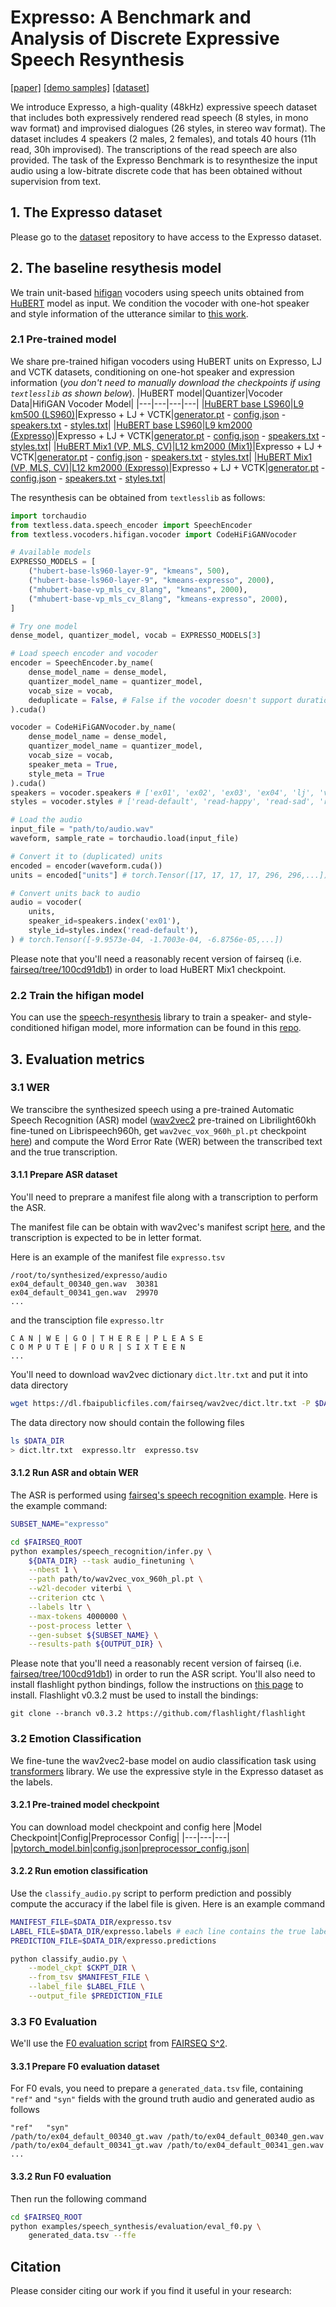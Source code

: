 # Expresso: A Benchmark and Analysis of Discrete Expressive Speech Resynthesis

[[paper]]() [[demo samples]](https://speechbot.github.io/expresso/) [[dataset]](dataset/)

We introduce Expresso, a high-quality (48kHz) expressive speech dataset that includes both expressively rendered read speech (8 styles, in mono wav format) and improvised dialogues (26 styles, in stereo wav format). The dataset includes 4 speakers (2 males, 2 females), and totals 40 hours (11h read, 30h improvised). The transcriptions of the read speech are also provided. The task of the Expresso Benchmark is to resynthesize the input audio using a low-bitrate discrete code that has been obtained without supervision from text.

## 1. The Expresso dataset
Please go to the [dataset](dataset/) repository to have access to the Expresso dataset.

## 2. The baseline resythesis model
We train unit-based [hifigan](https://arxiv.org/pdf/2010.05646.pdf) vocoders using speech units obtained from [HuBERT](https://arxiv.org/pdf/2106.07447.pdf) model as input. We condition the vocoder with one-hot speaker and style information of the utterance similar to [this work](https://arxiv.org/pdf/2104.00355.pdf).

### 2.1 Pre-trained model
We share pre-trained hifigan vocoders using HuBERT units on Expresso, LJ and VCTK datasets, conditioning on one-hot speaker and expression information (*you don't need to manually download the checkpoints if using `textlesslib` as shown below*).
|HuBERT model|Quantizer|Vocoder Data|HifiGAN Vocoder Model|
|---|---|---|---|
|[HuBERT base LS960](https://dl.fbaipublicfiles.com/hubert/hubert_base_ls960.pt)|[L9 km500 (LS960)](https://dl.fbaipublicfiles.com/hubert/hubert_base_ls960_L9_km500.bin)|Expresso + LJ + VCTK|[generator.pt](https://dl.fbaipublicfiles.com/textless_nlp/expresso/checkpoints/hifigan_expresso_lj_vctk_hubert_base_ls960_L9_km500/generator.pt) - [config.json](https://dl.fbaipublicfiles.com/textless_nlp/expresso/checkpoints/hifigan_expresso_lj_vctk_hubert_base_ls960_L9_km500/config.json) - [speakers.txt](https://dl.fbaipublicfiles.com/textless_nlp/expresso/checkpoints/hifigan_expresso_lj_vctk_hubert_base_ls960_L9_km500/speakers.txt) - [styles.txt](https://dl.fbaipublicfiles.com/textless_nlp/expresso/checkpoints/hifigan_expresso_lj_vctk_hubert_base_ls960_L9_km500/styles.txt)|
|[HuBERT base LS960](https://dl.fbaipublicfiles.com/hubert/hubert_base_ls960.pt)|[L9 km2000 (Expresso)](https://dl.fbaipublicfiles.com/textless_nlp/expresso/checkpoints/hubert_base_ls960_L9_km2000_expresso.bin)|Expresso + LJ + VCTK|[generator.pt](https://dl.fbaipublicfiles.com/textless_nlp/expresso/checkpoints/hifigan_expresso_lj_vctk_hubert_base_ls960_L9_km2000_expresso/generator.pt) - [config.json](https://dl.fbaipublicfiles.com/textless_nlp/expresso/checkpoints/hifigan_expresso_lj_vctk_hubert_base_ls960_L9_km2000_expresso/config.json) - [speakers.txt](https://dl.fbaipublicfiles.com/textless_nlp/expresso/checkpoints/hifigan_expresso_lj_vctk_hubert_base_ls960_L9_km2000_expresso/speakers.txt) - [styles.txt](https://dl.fbaipublicfiles.com/textless_nlp/expresso/checkpoints/hifigan_expresso_lj_vctk_hubert_base_ls960_L9_km2000_expresso/styles.txt)|
|[HuBERT Mix1 (VP, MLS, CV)](https://dl.fbaipublicfiles.com/hubert/mhubert_base_vp_mls_cv_8lang_it3.pt)|[L12 km2000 (Mix1)](https://dl.fbaipublicfiles.com/hubert/mhubert_base_vp_mls_cv_8lang_it3_L12_km2000.bin)|Expresso + LJ + VCTK|[generator.pt](https://dl.fbaipublicfiles.com/textless_nlp/expresso/checkpoints/hifigan_expresso_lj_vctk_mhubert_base_vp_mls_cv_8lang_it3_L12_km2000/generator.pt) - [config.json](https://dl.fbaipublicfiles.com/textless_nlp/expresso/checkpoints/hifigan_expresso_lj_vctk_mhubert_base_vp_mls_cv_8lang_it3_L12_km2000/config.json) - [speakers.txt](https://dl.fbaipublicfiles.com/textless_nlp/expresso/checkpoints/hifigan_expresso_lj_vctk_mhubert_base_vp_mls_cv_8lang_it3_L12_km2000/speakers.txt) - [styles.txt](https://dl.fbaipublicfiles.com/textless_nlp/expresso/checkpoints/hifigan_expresso_lj_vctk_mhubert_base_vp_mls_cv_8lang_it3_L12_km2000/styles.txt)|
|[HuBERT Mix1 (VP, MLS, CV)](https://dl.fbaipublicfiles.com/hubert/mhubert_base_vp_mls_cv_8lang_it3.pt)|[L12 km2000 (Expresso)](https://dl.fbaipublicfiles.com/textless_nlp/expresso/checkpoints/mhubert_base_vp_mls_cv_8lang_it3_L12_km2000_expresso.bin)|Expresso + LJ + VCTK|[generator.pt](https://dl.fbaipublicfiles.com/textless_nlp/expresso/checkpoints/hifigan_expresso_lj_vctk_mhubert_base_vp_mls_cv_8lang_it3_L12_km2000_expresso/generator.pt) - [config.json](https://dl.fbaipublicfiles.com/textless_nlp/expresso/checkpoints/hifigan_expresso_lj_vctk_mhubert_base_vp_mls_cv_8lang_it3_L12_km2000_expresso/config.json) - [speakers.txt](https://dl.fbaipublicfiles.com/textless_nlp/expresso/checkpoints/hifigan_expresso_lj_vctk_mhubert_base_vp_mls_cv_8lang_it3_L12_km2000_expresso/speakers.txt) - [styles.txt](https://dl.fbaipublicfiles.com/textless_nlp/expresso/checkpoints/hifigan_expresso_lj_vctk_mhubert_base_vp_mls_cv_8lang_it3_L12_km2000_expresso/styles.txt)|

The resynthesis can be obtained from `textlesslib` as follows:
```python
import torchaudio
from textless.data.speech_encoder import SpeechEncoder
from textless.vocoders.hifigan.vocoder import CodeHiFiGANVocoder

# Available models
EXPRESSO_MODELS = [
    ("hubert-base-ls960-layer-9", "kmeans", 500),
    ("hubert-base-ls960-layer-9", "kmeans-expresso", 2000),
    ("mhubert-base-vp_mls_cv_8lang", "kmeans", 2000),
    ("mhubert-base-vp_mls_cv_8lang", "kmeans-expresso", 2000),
]

# Try one model
dense_model, quantizer_model, vocab = EXPRESSO_MODELS[3]

# Load speech encoder and vocoder
encoder = SpeechEncoder.by_name(
    dense_model_name = dense_model,
    quantizer_model_name = quantizer_model,
    vocab_size = vocab,
    deduplicate = False, # False if the vocoder doesn't support duration prediction
).cuda()

vocoder = CodeHiFiGANVocoder.by_name(
    dense_model_name = dense_model,
    quantizer_model_name = quantizer_model,
    vocab_size = vocab,
    speaker_meta = True,
    style_meta = True
).cuda()
speakers = vocoder.speakers # ['ex01', 'ex02', 'ex03', 'ex04', 'lj', 'vctk_p225', ...]
styles = vocoder.styles # ['read-default', 'read-happy', 'read-sad', 'read-whisper', ...]

# Load the audio
input_file = "path/to/audio.wav"
waveform, sample_rate = torchaudio.load(input_file)

# Convert it to (duplicated) units
encoded = encoder(waveform.cuda())
units = encoded["units"] # torch.Tensor([17, 17, 17, 17, 296, 296,...])

# Convert units back to audio
audio = vocoder(
    units,
    speaker_id=speakers.index('ex01'),
    style_id=styles.index('read-default'),
) # torch.Tensor([-9.9573e-04, -1.7003e-04, -6.8756e-05,...])
```
Please note that you'll need a reasonably recent version of fairseq (i.e. [fairseq/tree/100cd91db1](https://github.com/facebookresearch/fairseq/tree/100cd91db19bb27277a06a25eb4154c805b10189)) in order to load HuBERT Mix1 checkpoint.

### 2.2 Train the hifigan model
You can use the [speech-resynthesis](https://github.com/facebookresearch/speech-resynthesis) library to train a speaker- and style-conditioned hifigan model, more information can be found in this [repo](https://github.com/facebookresearch/speech-resynthesis/tree/main/examples/expresso).


## 3. Evaluation metrics
### 3.1 WER
We transcibre the synthesized speech using a pre-trained Automatic Speech Recognition (ASR) model ([wav2vec2]((https://github.com/facebookresearch/fairseq/tree/main/examples/wav2vec)) pre-trained on Librilight60kh fine-tuned on Librispeech960h, get `wav2vec_vox_960h_pl.pt` checkpoint [here](https://dl.fbaipublicfiles.com/fairseq/wav2vec/wav2vec_vox_960h_pl.pt)) and compute the Word Error Rate (WER) between the transcribed text and the true transcription.

#### 3.1.1 Prepare ASR dataset
You'll need to preprare a manifest file along with a transcription to perform the ASR.

The manifest file can be obtain with wav2vec's manifest script [here](https://github.com/facebookresearch/fairseq/blob/main/examples/wav2vec/wav2vec_manifest.py), and the transcription is expected to be in letter format.

Here is an example of the manifest file `expresso.tsv`
```
/root/to/synthesized/expresso/audio
ex04_default_00340_gen.wav	30381
ex04_default_00341_gen.wav	29970
...
```
and the transciption file `expresso.ltr`
```
C A N | W E | G O | T H E R E | P L E A S E
C O M P U T E | F O U R | S I X T E E N
...
```

You'll need to download wav2vec dictionary `dict.ltr.txt` and put it into data directory
```bash
wget https://dl.fbaipublicfiles.com/fairseq/wav2vec/dict.ltr.txt -P $DATA_DIR
```

The data directory now should contain the following files
```bash
ls $DATA_DIR
> dict.ltr.txt  expresso.ltr  expresso.tsv
```

#### 3.1.2 Run ASR and obtain WER
The ASR is performed using [fairseq's speech recognition example](https://github.com/facebookresearch/fairseq/tree/main/examples/speech_recognition). Here is the example command:
```bash
SUBSET_NAME="expresso"

cd $FAIRSEQ_ROOT
python examples/speech_recognition/infer.py \
    ${DATA_DIR} --task audio_finetuning \
    --nbest 1 \
    --path path/to/wav2vec_vox_960h_pl.pt \
    --w2l-decoder viterbi \
    --criterion ctc \
    --labels ltr \
    --max-tokens 4000000 \
    --post-process letter \
    --gen-subset ${SUBSET_NAME} \
    --results-path ${OUTPUT_DIR} \
```
Please note that you'll need a reasonably recent version of fairseq (i.e. [fairseq/tree/100cd91db1](https://github.com/facebookresearch/fairseq/tree/100cd91db19bb27277a06a25eb4154c805b10189)) in order to run the ASR script. You'll also need to install flashlight python bindings, follow the instructions on [this page](https://github.com/flashlight/flashlight/tree/e16682fa32df30cbf675c8fe010f929c61e3b833/bindings/python) to install. Flashlight v0.3.2 must be used to install the bindings:
```
git clone --branch v0.3.2 https://github.com/flashlight/flashlight
```

### 3.2 Emotion Classification
We fine-tune the wav2vec2-base model on audio classification task using [transformers](https://github.com/huggingface/transformers/tree/main/examples/pytorch/audio-classification) library. We use the expressive style in the Expresso dataset as the labels.

#### 3.2.1 Pre-trained model checkpoint
You can download model checkpoint and config here
|Model Checkpoint|Config|Preprocessor Config|
|---|---|---|
|[pytorch_model.bin]()|[config.json]()|[preprocessor_config.json]()|

#### 3.2.2 Run emotion classification
Use the `classify_audio.py` script to perform prediction and possibly compute the accuracy if the label file is given. Here is an example command
```bash
MANIFEST_FILE=$DATA_DIR/expresso.tsv
LABEL_FILE=$DATA_DIR/expresso.labels # each line contains the true label of the corresponding audio in the manifest file
PREDICTION_FILE=$DATA_DIR/expresso.predictions

python classify_audio.py \
    --model_ckpt $CKPT_DIR \
    --from_tsv $MANIFEST_FILE \
    --label_file $LABEL_FILE \
    --output_file $PREDICTION_FILE
```

### 3.3 F0 Evaluation
We'll use the [F0 evaluation script](https://github.com/facebookresearch/fairseq/blob/main/examples/speech_synthesis/evaluation/eval_f0.py) from [FAIRSEQ S^2](https://github.com/facebookresearch/fairseq/tree/main/examples/speech_synthesis).

#### 3.3.1 Prepare F0 evaluation dataset
For F0 evals, you need to prepare a `generated_data.tsv` file, containing `"ref"` and `"syn"` fields with the ground truth audio and generated audio as follows
```
"ref"   "syn"
/path/to/ex04_default_00340_gt.wav /path/to/ex04_default_00340_gen.wav
/path/to/ex04_default_00341_gt.wav /path/to/ex04_default_00341_gen.wav
...
```

#### 3.3.2 Run F0 evaluation
Then run the following command
```bash
cd $FAIRSEQ_ROOT
python examples/speech_synthesis/evaluation/eval_f0.py \
    generated_data.tsv --ffe
```


## Citation
Please consider citing our work if you find it useful in your research:
```
```